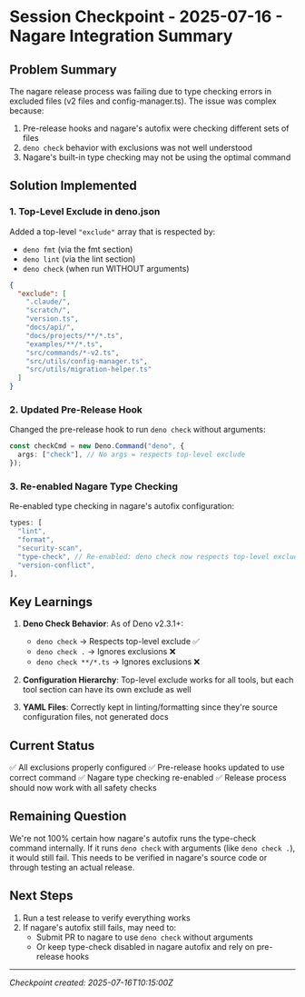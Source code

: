# Session Checkpoint - 2025-07-16 - Nagare Integration Summary

## Problem Summary

The nagare release process was failing due to type checking errors in excluded files (v2 files and config-manager.ts). The issue was complex because:

1. Pre-release hooks and nagare's autofix were checking different sets of files
2. `deno check` behavior with exclusions was not well understood
3. Nagare's built-in type checking may not be using the optimal command

## Solution Implemented

### 1. Top-Level Exclude in deno.json

Added a top-level `"exclude"` array that is respected by:
- `deno fmt` (via the fmt section)
- `deno lint` (via the lint section)  
- `deno check` (when run WITHOUT arguments)

```json
{
  "exclude": [
    ".claude/",
    "scratch/",
    "version.ts",
    "docs/api/",
    "docs/projects/**/*.ts",
    "examples/**/*.ts",
    "src/commands/*-v2.ts",
    "src/utils/config-manager.ts",
    "src/utils/migration-helper.ts"
  ]
}
```

### 2. Updated Pre-Release Hook

Changed the pre-release hook to run `deno check` without arguments:

```typescript
const checkCmd = new Deno.Command("deno", {
  args: ["check"], // No args = respects top-level exclude
});
```

### 3. Re-enabled Nagare Type Checking

Re-enabled type checking in nagare's autofix configuration:

```typescript
types: [
  "lint",
  "format", 
  "security-scan",
  "type-check", // Re-enabled: deno check now respects top-level exclude
  "version-conflict",
],
```

## Key Learnings

1. **Deno Check Behavior**: As of Deno v2.3.1+:
   - `deno check` → Respects top-level exclude ✅
   - `deno check .` → Ignores exclusions ❌
   - `deno check **/*.ts` → Ignores exclusions ❌

2. **Configuration Hierarchy**: Top-level exclude works for all tools, but each tool section can have its own exclude as well

3. **YAML Files**: Correctly kept in linting/formatting since they're source configuration files, not generated docs

## Current Status

✅ All exclusions properly configured
✅ Pre-release hooks updated to use correct command
✅ Nagare type checking re-enabled
✅ Release process should now work with all safety checks

## Remaining Question

We're not 100% certain how nagare's autofix runs the type-check command internally. If it runs `deno check` with arguments (like `deno check .`), it would still fail. This needs to be verified in nagare's source code or through testing an actual release.

## Next Steps

1. Run a test release to verify everything works
2. If nagare's autofix still fails, may need to:
   - Submit PR to nagare to use `deno check` without arguments
   - Or keep type-check disabled in nagare autofix and rely on pre-release hooks

---

_Checkpoint created: 2025-07-16T10:15:00Z_